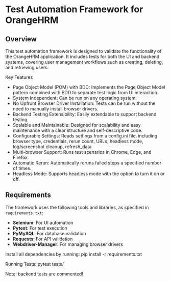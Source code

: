 # Test Automation Framework for OrangeHRM

## Overview
This test automation framework is designed to validate the functionality of the OrangeHRM application. 
It includes tests for both the UI and backend systems, covering user management workflows such as creating, 
deleting, and retrieving users. 


Key Features

* Page Object Model (POM) with BDD: Implements the Page Object Model pattern combined with BDD to separate test logic from UI interaction.
* System Independent: Can be run on any operating system.
* No Upfront Browser Driver Installation: Tests can be run without the need to manually install browser drivers.
* Backend Testing Extensibility: Easily extendable to support backend testing.
* Scalable and Maintainable: Designed for scalability and easy maintenance with a clear structure and self-descriptive code.
* Configurable Settings: Reads settings from a config.ini file, including browser type, credentials, rerun count, URLs, headless mode, log/screenshot cleanup, refresh_data
* Multi-browser Support: Runs test scenarios in Chrome, Edge, and Firefox.
* Automatic Rerun: Automatically reruns failed steps a specified number of times.
* Headless Mode: Supports headless mode with the option to turn it on or off.

## Requirements
The framework uses the following tools and libraries, as specified in `requirements.txt`:
- **Selenium**: For UI automation
- **Pytest**: For test execution
- **PyMySQL**: For database validation
- **Requests**: For API validation
- **Webdriver-Manager**: For managing browser drivers

Install all dependencies by running:
pip install -r requirements.txt

Running Tests:
pytest tests/

Note: 
backend tests are commented!
